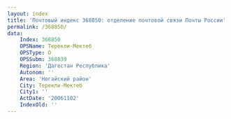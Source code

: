 ```yaml
---
layout: index
title: 'Почтовый индекс 368850: отделение почтовой связи Почты России'
permalink: /368850/
data:
    Index: 368850
    OPSName: Терекли-Мектеб
    OPSType: О
    OPSSubm: 368839
    Region: 'Дагестан Республика'
    Autonom: ''
    Area: 'Ногайский район'
    City: Терекли-Мектеб
    City1: ''
    ActDate: '20061102'
    IndexOld: ''
---
```

